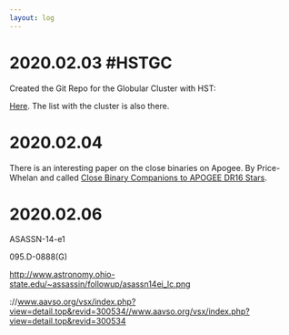 ```yaml
---
layout: log
---
```




# 2020.02.03 #HSTGC 

Created the Git Repo for the Globular Cluster with HST:

[Here](https://github.com/manuelmarcano22/HSTGCs). The list with the cluster is also there.



# 2020.02.04

There is an interesting paper on the close binaries on Apogee. By Price-Whelan and called [Close Binary Companions to APOGEE DR16 Stars](https://arxiv.org/abs/2002.00014).


# 2020.02.06

ASASSN-14-e1

095.D-0888(G)

http://www.astronomy.ohio-state.edu/~assassin/followup/asassn14ei_lc.png





://www.aavso.org/vsx/index.php?view=detail.top&revid=300534//www.aavso.org/vsx/index.php?view=detail.top&revid=300534
